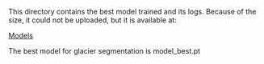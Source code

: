 This directory contains the best model trained and its logs.
Because of the size, it could not be uploaded, but it is available at:

[Models](https://drive.google.com/drive/folders/1a8h3NuNAhjuLieCAadNR_VKRvZ-4uD7b?usp=drive_link)

The best model for glacier segmentation is model_best.pt

